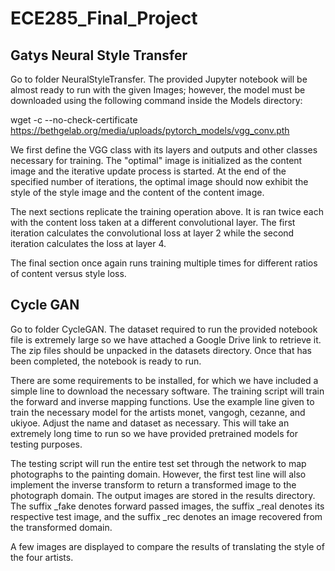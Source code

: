 # ECE285_Final_Project

## Gatys Neural Style Transfer

Go to folder NeuralStyleTransfer. The provided Jupyter notebook will be almost ready to run with the given Images; however, the model must be downloaded using the following command inside the Models directory:

wget -c --no-check-certificate https://bethgelab.org/media/uploads/pytorch_models/vgg_conv.pth

We first define the VGG class with its layers and outputs and other classes necessary for training. The "optimal" image is initialized as the content image and the iterative update process is started. At the end of the specified number of iterations, the optimal image should now exhibit the style of the style image and the content of the content image.

The next sections replicate the training operation above. It is ran twice each with the content loss taken at a different convolutional layer. The first iteration calculates the convolutional loss at layer 2 while the second iteration calculates the loss at layer 4.

The final section once again runs training multiple times for different ratios of content versus style loss.

## Cycle GAN

Go to folder CycleGAN. The dataset required to run the provided notebook file is extremely large so we have attached a Google Drive link to retrieve it. The zip files should be unpacked in the datasets directory. Once that has been completed, the notebook is ready to run.

There are some requirements to be installed, for which we have included a simple line to download the necessary software. The training script will train the forward and inverse mapping functions. Use the example line given to train the necessary model for the artists monet, vangogh, cezanne, and ukiyoe. Adjust the name and dataset as necessary. This will take an extremely long time to run so we have provided pretrained models for testing purposes.

The testing script will run the entire test set through the network to map photographs to the painting domain. However, the first test line will also implement the inverse transform to return a transformed image to the photograph domain. The output images are stored in the results directory. The suffix _fake denotes forward passed images, the suffix _real denotes its respective test image, and the suffix _rec denotes an image recovered from the transformed domain.

A few images are displayed to compare the results of translating the style of the four artists.
